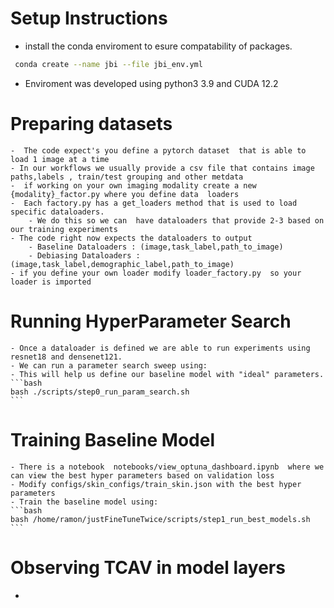# Setup Instructions 
- install the conda enviroment to esure compatability of packages. 
```bash 
 conda create --name jbi --file jbi_env.yml
 ```
 - Enviroment was developed using python3 3.9 and CUDA 12.2

# Preparing datasets 
    -  The code expect's you define a pytorch dataset  that is able to load 1 image at a time
    - In our workflows we usually provide a csv file that contains image paths,labels , train/test grouping and other metdata 
    -  if working on your own imaging modality create a new {modality}_factor.py where you define data  loaders 
    -  Each factory.py has a get_loaders method that is used to load specific dataloaders. 
        - We do this so we can  have dataloaders that provide 2-3 based on our training experiments 
    - The code right now expects the dataloaders to output 
        - Baseline Dataloaders : (image,task_label,path_to_image) 
        - Debiasing Dataloaders : (image,task_label,demographic_label,path_to_image)
    - if you define your own loader modify loader_factory.py  so your loader is imported 

# Running HyperParameter Search  
    - Once a dataloader is defined we are able to run experiments using resnet18 and densenet121. 
    - We can run a parameter search sweep using: 
    - This will help us define our baseline model with "ideal" parameters. 
    ```bash 
    bash ./scripts/step0_run_param_search.sh
    ```
# Training Baseline Model  
    - There is a notebook  notebooks/view_optuna_dashboard.ipynb  where we can view the best hyper parameters based on validation loss 
    - Modify configs/skin_configs/train_skin.json with the best hyper parameters 
    - Train the baseline model using: 
    ```bash 
    bash /home/ramon/justFineTuneTwice/scripts/step1_run_best_models.sh
    ```
#  Observing TCAV in model layers 
-  